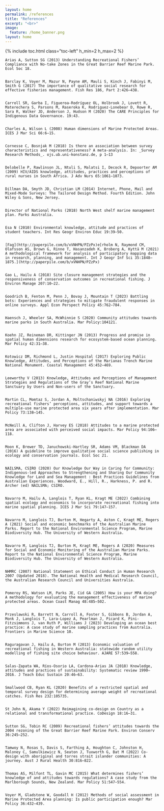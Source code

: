 ```yaml
---
layout: home
permalink: /references
title: "References"
excerpt: "<br>"
image:
  feature: /home_banner.png
layout: home
---
```

{% include toc.html class="toc-left" h_min=2 h_max=2 %}

    Arias A, Sutton SG (2013) Understanding Recreational Fishers’ Compliance with No-take Zones in the Great Barrier Reef Marine Park. Ecol Soc 18.


    Barclay K, Voyer M, Mazur N, Payne AM, Mauli S, Kinch J, Fabinyi M, Smith G (2017) The importance of qualitative social research for effective fisheries management. Fish Res 186, Part 2:426–438.


    Carroll SR, Garba I, Figueroa-Rodríguez OL, Holbrook J, Lovett R, Materechera S, Parsons M, Raseroka K, Rodriguez-Lonebear D, Rowe R, Sara R, Walker JD, Anderson J, Hudson M (2020) The CARE Principles for Indigenous Data Governance. 19:43.


    Charles A, Wilson L (2008) Human dimensions of Marine Protected Areas. ICES J Mar Sci 66:6–15.


    Cornesse C, Bosnjak M (2018) Is there an association between survey characteristics and representativeness? A meta-analysis. In: _Survey Research Methods_. ojs.ub.uni-konstanz.de, p 1–13


    Delobelle P, Rawlinson JL, Ntuli S, Malatsi I, Decock R, Depoorter AM (2009) HIV/AIDS knowledge, attitudes, practices and perceptions of rural nurses in South Africa. J Adv Nurs 65:1061–1073.


    Dillman DA, Smyth JD, Christian LM (2014) Internet, Phone, Mail and Mixed-Mode Surveys: The Tailored Design Method. Fourth Edition. John Wiley & Sons, New Jersey.


    Director of National Parks (2018) North West shelf marine management plan. Parks Australia.


    Esa N (2010) Environmental knowledge, attitude and practices of student teachers. Int Res Geogr Environ Educ 19:39–50.


    [Fag](http://paperpile.com/b/xVNHPN/PZzPx)e[rholm N, Raymond CM, Olafsson AS, Brown G, Rinne T, Hasanzadeh K, Broberg A, Kyttä M (2021) A methodological framework for analysis of participatory mapping data in research, planning, and management. Int J Geogr Inf Sci 35:1848–1875.](http://paperpile.com/b/xVNHPN/PZzPx)


    Gao L, Hailu A (2018) Site closure management strategies and the responsiveness of conservation outcomes in recreational fishing. J Environ Manage 207:10–22.


    Goodrich B, Fenton M, Penn J, Bovay J, Mountain T (2023) Battling bots: Experiences and strategies to mitigate fraudulent responses in online surveys. Appl Econ Perspect Policy 45:762–784.


    Haensch J, Wheeler SA, McWhinnie S (2020) Community attitudes towards marine parks in South Australia. Mar Policy:104121.


    Koehn JZ, Reineman DR, Kittinger JN (2013) Progress and promise in spatial human dimensions research for ecosystem-based ocean planning. Mar Policy 42:31–38.


    Kotowicz DM, Richmond L, Justin Hospital (2017) Exploring Public Knowledge, Attitudes, and Perceptions of the Marianas Trench Marine National Monument. Coastal Management 45:452–469.


    Leeworthy V (2013) Knowledge, Attitudes and Perceptions of Management Strategies and Regulations of the Gray’s Reef National Marine Sanctuary by Users and Non-users of the Sanctuary.


    Martin CL, Momtaz S, Jordan A, Moltschaniwskyj NA (2016) Exploring recreational fishers’ perceptions, attitudes, and support towards a multiple-use marine protected area six years after implementation. Mar Policy 73:138–145.


    McNeill A, Clifton J, Harvey ES (2018) Attitudes to a marine protected area are associated with perceived social impacts. Mar Policy 94:106–118.


    Moon K, Brewer TD, Januchowski-Hartley SR, Adams VM, Blackman DA (2016) A guideline to improve qualitative social science publishing in ecology and conservation journals. Ecol Soc 21.


    NAILSMA, CSIRO (2020) Our Knowledge Our Way in Caring for Community: Indigenous-led Approaches to Strengthening and Sharing Our Community Knowledge for Land and Sea Management : Best Practices Guidelines from Australian Experiences. Woodward, E., Hill, R., Harkness, P. and R. Archer (ed) NAILSMA; CSIRO.


    Navarro M, Hailu A, Langlois T, Ryan KL, Kragt ME (2022) Combining spatial ecology and economics to incorporate recreational fishing into marine spatial planning. ICES J Mar Sci 79:147–157.


    Navarro M, Langlois TJ, Burton M, Hegarty A, Aston C, Kragt ME, Rogers A (2021) Social and economic benchmarks of the Australian Marine Parks. Report to the National Environmental Science Program, Marine Biodiversity Hub. The University of Western Australia.


    Navarro M, Langlois TJ, Burton M, Kragt ME, Rogers A (2020) Measures for Social and Economic Monitoring of the Australian Marine Parks. Report to the National Environmental Science Program, Marine Biodiversity Hub. The University of Western Australia.


    NHMRC (2007) National Statement on Ethical Conduct in Human Research 2007 (Updated 2018). The National Health and Medical Research Council, the Australian Research Council and Universities Australia.


    Pomeroy RS, Watson LM, Parks JE, Cid GA (2005) How is your MPA doing? A methodology for evaluating the management effectiveness of marine protected areas. Ocean Coast Manag 48:485–502.


    Przeslawski R, Barrett N, Carroll A, Foster S, Gibbons B, Jordan A, Monk J, Langlois T, Lara-Lopez A, Pearlman J, Picard K, Pini-Fitzsimmons J, van Ruth P, Williams J (2023) Developing an ocean best practice: A case study of marine sampling practices from Australia. Frontiers in Marine Science 10.


    Raguragavan J, Hailu A, Burton M (2013) Economic valuation of recreational fishing in Western Australia: statewide random utility modelling of fishing site choice behaviour. AJARE 57:539–558.


    Salas-Zapata WA, Ríos-Osorio LA, Cardona-Arias JA (2018) Knowledge, attitudes and practices of sustainability: Systematic review 1990–2016. J Teach Educ Sustain 20:46–63.


    Smallwood CB, Ryan KL (2020) Benefits of a restricted spatial and temporal survey design for determining average weight of recreational catches. Fish Res 232:105735.


    St John N, Akama Y (2022) Reimagining co-design on Country as a relational and transformational practice. CoDesign 18:16–31.


    Sutton SG, Tobin RC (2009) Recreational fishers’ attitudes towards the 2004 rezoning of the Great Barrier Reef Marine Park. Environ Conserv 36:245–252.


    Tamwoy N, Rosas S, Davis S, Farthing A, Houghton C, Johnston H, Maloney C, Samulkiewicz N, Seaton J, Tuxworth G, Bat M (2022) Co-design with aboriginal and torres strait islander communities: A journey. Aust J Rural Health 30:816–822.


    Thomas AS, Milfont TL, Gavin MC (2015) What determines fishers’ knowledge of and attitudes towards regulations? A case study from the Marlborough Sounds, New Zealand. Mar Policy 51:547–554.


    Voyer M, Gladstone W, Goodall H (2012) Methods of social assessment in Marine Protected Area planning: Is public participation enough? Mar Policy 36:432–439.
